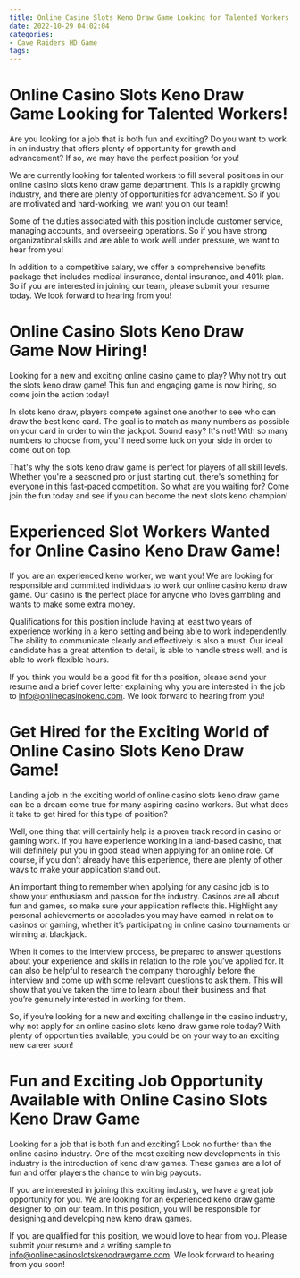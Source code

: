 ```yaml
---
title: Online Casino Slots Keno Draw Game Looking for Talented Workers!
date: 2022-10-29 04:02:04
categories:
- Cave Raiders HD Game
tags:
---
```



#  Online Casino Slots Keno Draw Game Looking for Talented Workers!

Are you looking for a job that is both fun and exciting? Do you want to work in an industry that offers plenty of opportunity for growth and advancement? If so, we may have the perfect position for you!

We are currently looking for talented workers to fill several positions in our online casino slots keno draw game department. This is a rapidly growing industry, and there are plenty of opportunities for advancement. So if you are motivated and hard-working, we want you on our team!

Some of the duties associated with this position include customer service, managing accounts, and overseeing operations. So if you have strong organizational skills and are able to work well under pressure, we want to hear from you!

In addition to a competitive salary, we offer a comprehensive benefits package that includes medical insurance, dental insurance, and 401k plan. So if you are interested in joining our team, please submit your resume today. We look forward to hearing from you!

#  Online Casino Slots Keno Draw Game Now Hiring!

Looking for a new and exciting online casino game to play? Why not try out the slots keno draw game! This fun and engaging game is now hiring, so come join the action today!

In slots keno draw, players compete against one another to see who can draw the best keno card. The goal is to match as many numbers as possible on your card in order to win the jackpot. Sound easy? It's not! With so many numbers to choose from, you'll need some luck on your side in order to come out on top.

That's why the slots keno draw game is perfect for players of all skill levels. Whether you're a seasoned pro or just starting out, there's something for everyone in this fast-paced competition. So what are you waiting for? Come join the fun today and see if you can become the next slots keno champion!

#  Experienced Slot Workers Wanted for Online Casino Keno Draw Game!

If you are an experienced keno worker, we want you! We are looking for responsible and committed individuals to work our online casino keno draw game. Our casino is the perfect place for anyone who loves gambling and wants to make some extra money.

Qualifications for this position include having at least two years of experience working in a keno setting and being able to work independently. The ability to communicate clearly and effectively is also a must. Our ideal candidate has a great attention to detail, is able to handle stress well, and is able to work flexible hours.

If you think you would be a good fit for this position, please send your resume and a brief cover letter explaining why you are interested in the job to info@onlinecasinokeno.com. We look forward to hearing from you!

#  Get Hired for the Exciting World of Online Casino Slots Keno Draw Game!

Landing a job in the exciting world of online casino slots keno draw game can be a dream come true for many aspiring casino workers. But what does it take to get hired for this type of position?

Well, one thing that will certainly help is a proven track record in casino or gaming work. If you have experience working in a land-based casino, that will definitely put you in good stead when applying for an online role. Of course, if you don’t already have this experience, there are plenty of other ways to make your application stand out.

An important thing to remember when applying for any casino job is to show your enthusiasm and passion for the industry. Casinos are all about fun and games, so make sure your application reflects this. Highlight any personal achievements or accolades you may have earned in relation to casinos or gaming, whether it’s participating in online casino tournaments or winning at blackjack.

When it comes to the interview process, be prepared to answer questions about your experience and skills in relation to the role you’ve applied for. It can also be helpful to research the company thoroughly before the interview and come up with some relevant questions to ask them. This will show that you’ve taken the time to learn about their business and that you’re genuinely interested in working for them.

So, if you’re looking for a new and exciting challenge in the casino industry, why not apply for an online casino slots keno draw game role today? With plenty of opportunities available, you could be on your way to an exciting new career soon!

#  Fun and Exciting Job Opportunity Available with Online Casino Slots Keno Draw Game

Looking for a job that is both fun and exciting? Look no further than the online casino industry. One of the most exciting new developments in this industry is the introduction of keno draw games. These games are a lot of fun and offer players the chance to win big payouts.

If you are interested in joining this exciting industry, we have a great job opportunity for you. We are looking for an experienced keno draw game designer to join our team. In this position, you will be responsible for designing and developing new keno draw games.

If you are qualified for this position, we would love to hear from you. Please submit your resume and a writing sample to info@onlinecasinoslotskenodrawgame.com. We look forward to hearing from you soon!